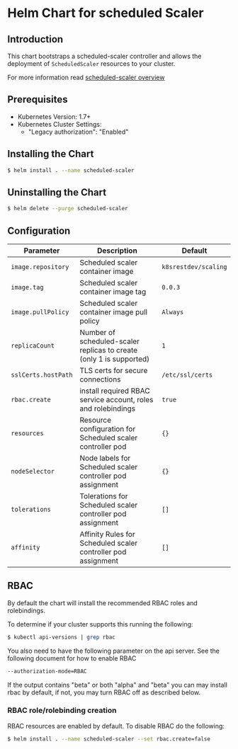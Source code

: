 # Helm Chart for scheduled Scaler

## Introduction

This chart bootstraps a scheduled-scaler controller and allows the deployment of `ScheduledScaler` resources to your cluster.

For more information read [scheduled-scaler overview](http://k8s.restdev.com/p/scheduled-scaler.html)

## Prerequisites

* Kubernetes Version: 1.7+
* Kubernetes Cluster Settings:
    * "Legacy authorization": "Enabled"

## Installing the Chart

```bash
$ helm install . --name scheduled-scaler
```

## Uninstalling the Chart

```bash
$ helm delete --purge scheduled-scaler
```

## Configuration

| Parameter                               | Description                                                         | Default                              |
|-----------------------------------------|---------------------------------------------------------------------|--------------------------------------|
| `image.repository`                      | Scheduled scaler container image                                    | `k8srestdev/scaling`                 |
| `image.tag`                             | Scheduled scaler container image tag                                | `0.0.3`                              |
| `image.pullPolicy`                      | Scheduled scaler container image pull policy                        | `Always`                             |
| `replicaCount`                          | Number of scheduled-scaler replicas to create (only 1 is supported) | `1`                                  |
| `sslCerts.hostPath`                     | TLS certs for secure connections                                    | `/etc/ssl/certs`                     |
| `rbac.create`                           | install required RBAC service account, roles and rolebindings       | `true`                               |
| `resources`                             | Resource configuration for Scheduled scaler controller pod          | `{}`                                 |
| `nodeSelector`                          | Node labels for Scheduled scaler controller pod assignment          | `{}`                                 |
| `tolerations`                           | Tolerations for Scheduled scaler controller pod assignment          | `[]`                                 |
| `affinity`                              | Affinity Rules for Scheduled scaler controller pod assignment       | `[]`                                 |

## RBAC

By default the chart will install the recommended RBAC roles and rolebindings.

To determine if your cluster supports this running the following:

```bash
$ kubectl api-versions | grep rbac
```

You also need to have the following parameter on the api server. See the following document for how to enable RBAC

```bash
--authorization-mode=RBAC
```

If the output contains "beta" or both "alpha" and "beta" you can may install rbac by default, if not, you may turn RBAC off as described below.

### RBAC role/rolebinding creation

RBAC resources are enabled by default. To disable RBAC do the following:

```bash
$ helm install . --name scheduled-scaler --set rbac.create=false
```
